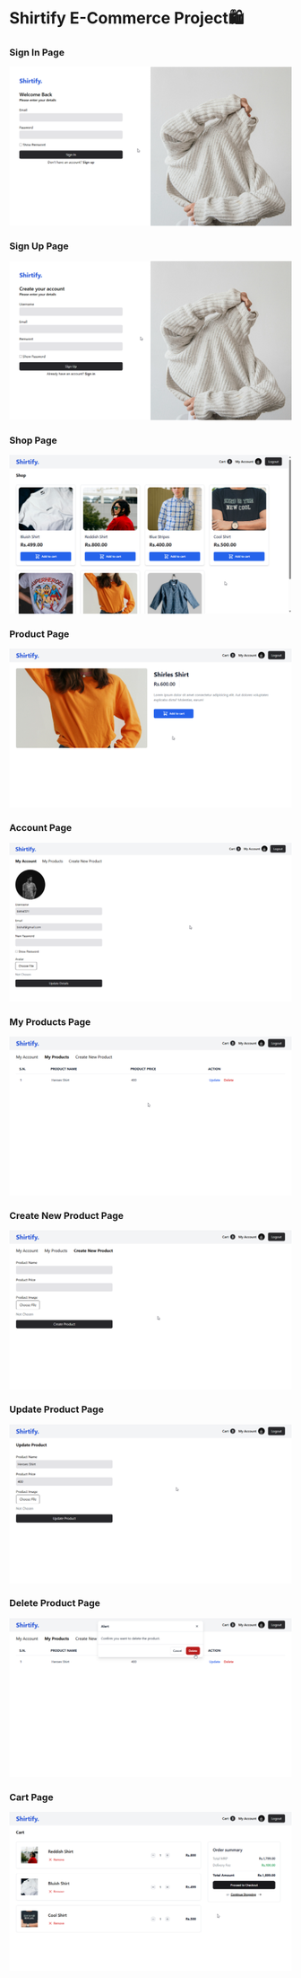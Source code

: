 # Shirtify E-Commerce Project🛍️

### Sign In Page

![](./demo/page1.png)

### Sign Up Page

![](./demo/page2.png)

### Shop Page

![](./demo/page3.png)

### Product Page

![](./demo/page10.png)

### Account Page

![](./demo/page4.png)

### My Products Page

![](./demo/page5.png)

### Create New Product Page

![](./demo/page6.png)

### Update Product Page

![](./demo/page7.png)

### Delete Product Page

![](./demo/page8.png)

### Cart Page

![](./demo/page9.png)
